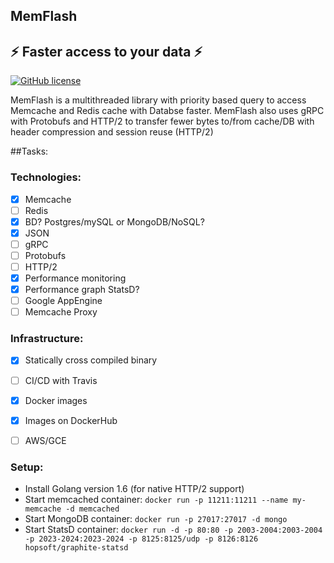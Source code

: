 ## MemFlash
:zap: Faster access to your data :zap:
-------------
[![GitHub license](https://img.shields.io/github/license/mashape/apistatus.svg)](https://github.com/gunjan5/MemFlash/blob/master/LICENSE)

MemFlash is a multithreaded library with priority based query to access Memcache and Redis cache with Databse faster.
MemFlash also uses gRPC with Protobufs and HTTP/2 to transfer fewer bytes to/from cache/DB with header compression and session reuse (HTTP/2) 

##Tasks:
### Technologies:
- [x] Memcache 
- [ ] Redis
- [x] BD? Postgres/mySQL or MongoDB/NoSQL?
- [x] JSON
- [ ] gRPC
- [ ] Protobufs
- [ ] HTTP/2
- [x] Performance monitoring
- [x] Performance graph StatsD?
- [ ] Google AppEngine
- [ ] Memcache Proxy

### Infrastructure:
- [x] Statically cross compiled binary 
- [ ] CI/CD with Travis 
- [x] Docker images
- [x] Images on DockerHub
- [ ] AWS/GCE



### Setup:
- Install Golang version 1.6 (for native HTTP/2 support)
- Start memcached container: `docker run -p 11211:11211 --name my-memcache -d memcached`
- Start MongoDB container: `docker run -p 27017:27017 -d mongo`
- Start StatsD container: `docker run -d -p 80:80 -p 2003-2004:2003-2004 -p 2023-2024:2023-2024 -p 8125:8125/udp -p 8126:8126 hopsoft/graphite-statsd`

